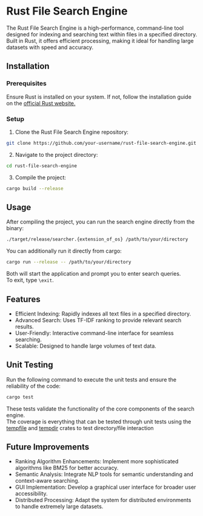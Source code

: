 # Rust File Search Engine
The Rust File Search Engine is a high-performance, command-line tool designed for indexing and searching text within files in a specified directory. Built in Rust, it offers efficient processing, making it ideal for handling large datasets with speed and accuracy.

## Installation
### Prerequisites
Ensure Rust is installed on your system. If not, follow the installation guide on the [official Rust website.
](https://www.rust-lang.org/learn/get-started)
### Setup
1. Clone the Rust File Search Engine repository:
```bash
git clone https://github.com/your-username/rust-file-search-engine.git
```
2. Navigate to the project directory:
```bash
cd rust-file-search-engine
```
3. Compile the project:
```bash
cargo build --release
```
## Usage
After compiling the project, you can run the search engine directly from the binary:
```bash
./target/release/searcher.{extension_of_os} /path/to/your/directory
```
You can additionally run it directly from cargo:
```bash
cargo run --release -- /path/to/your/directory
```
Both will start the application and prompt you to enter search queries. 
<br/>
To exit, type `\exit`.

## Features
- Efficient Indexing: Rapidly indexes all text files in a specified directory.
- Advanced Search: Uses TF-IDF ranking to provide relevant search results.
- User-Friendly: Interactive command-line interface for seamless searching.
- Scalable: Designed to handle large volumes of text data.
## Unit Testing
Run the following command to execute the unit tests and ensure the reliability of the code:
```bash
cargo test
```
These tests validate the functionality of the core components of the search engine. 
<br/>The coverage is everything that can be tested through unit tests using the [tempfile](https://docs.rs/tempfile/latest/tempfile/) and [tempdir](https://docs.rs/tempdir/latest/tempdir/) crates to test directory/file interaction

## Future Improvements
- Ranking Algorithm Enhancements: Implement more sophisticated algorithms like BM25 for better accuracy.
- Semantic Analysis: Integrate NLP tools for semantic understanding and context-aware searching.
- GUI Implementation: Develop a graphical user interface for broader user accessibility.
- Distributed Processing: Adapt the system for distributed environments to handle extremely large datasets.